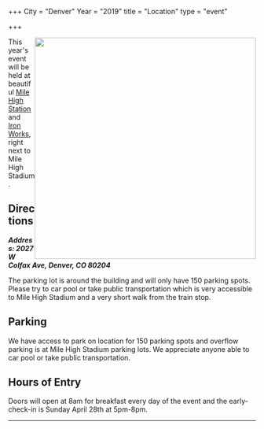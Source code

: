 +++
City = "Denver"
Year = "2019"
title = "Location"
type = "event"

+++

<div style="text-align: right; float: right;"><img src="https://www.milehighstation.com/wp-content/uploads/2018/09/5b3bb00fca66ad6e370660f0_MHS-Brand-Awareness-Instagram-1.jpg" height="450px"/></div>

This year's event will be held at beautiful [Mile High Station](https://www.milehighstation.com/) and [Iron Works](https://ironworksdenver.co/), right next to Mile High Stadium.

## Directions
_**Address: 2027 W Colfax Ave, Denver, CO 80204**_

The parking lot is around the building and will only have 150 parking spots. Please try to car pool or take public transportation which is very accessible to Mile High Stadium and a very short walk from the train stop.

## Parking
We have access to park on location for 150 parking spots and overflow parking is at Mile High Stadium parking lots. We appreciate anyone able to car pool or take public transportation.

## Hours of Entry
Doors will open at 8am for breakfast every day of the event and the early-check-in is Sunday April 28th at 5pm-8pm.

* * *